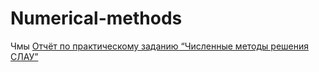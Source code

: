 # Numerical-methods
Чмы
[Отчёт по практическому
заданию “Численные методы
решения СЛАУ”](https://github.com/AnAnAsIK1234/Numerical-methods/blob/770046418b2fc2cbff83f02c5a3edae106f7c585/%D0%9E%D1%82%D1%87%D1%91%D1%82_%D0%BF%D0%BE_%D0%BF%D1%80%D0%B0%D0%BA%D1%82%D0%B8%D1%87%D0%B5%D1%81%D0%BA%D0%BE%D0%BC%D1%83_%D0%B7%D0%B0%D0%B4%D0%B0%D0%BD%D0%B8%D1%8E_%E2%80%9C%D0%A7%D0%B8%D1%81%D0%BB%D0%B5%D0%BD%D0%BD%D1%8B%D0%B5_%D0%BC%D0%B5%D1%82%D0%BE%D0%B4%D1%8B_13926ec8b18a44.pdf)
